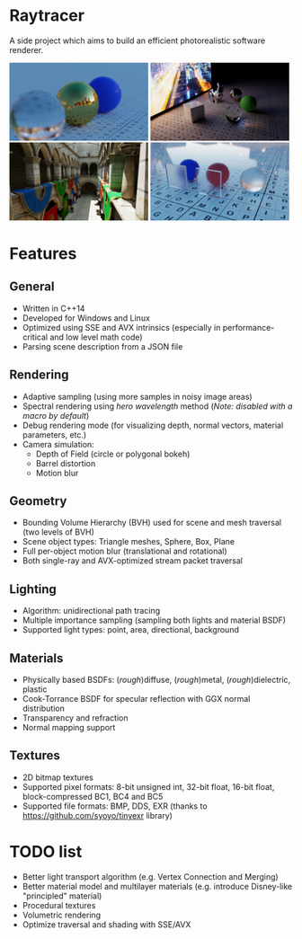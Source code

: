 # Raytracer
A side project which aims to build an efficient photorealistic software renderer.

<p float="left">
    <img width="49%" src="https://raw.githubusercontent.com/Witek902/Raytracer/master/Gallery/1.jpg">
    <img width="49%" src="https://raw.githubusercontent.com/Witek902/Raytracer/master/Gallery/2.jpg">
    <img width="49%" src="https://raw.githubusercontent.com/Witek902/Raytracer/master/Gallery/sponza.jpg">
    <img width="49%" src="https://raw.githubusercontent.com/Witek902/Raytracer/master/Gallery/rough_glass.jpg">
</p>

Features
========

General
---------

* Written in C++14
* Developed for Windows and Linux
* Optimized using SSE and AVX intrinsics (especially in performance-critical and low level math code)
* Parsing scene description from a JSON file

Rendering
---------

* Adaptive sampling (using more samples in noisy image areas)
* Spectral rendering using _hero wavelength_ method (_Note: disabled with a macro by default_)
* Debug rendering mode (for visualizing depth, normal vectors, material parameters, etc.)
* Camera simulation:
  * Depth of Field (circle or polygonal bokeh)
  * Barrel distortion
  * Motion blur
  
Geometry
--------

* Bounding Volume Hierarchy (BVH) used for scene and mesh traversal (two levels of BVH)
* Scene object types: Triangle meshes, Sphere, Box, Plane
* Full per-object motion blur (translational and rotational)
* Both single-ray and AVX-optimized stream packet traversal

Lighting
--------
* Algorithm: unidirectional path tracing
* Multiple importance sampling (sampling both lights and material BSDF)
* Supported light types: point, area, directional, background

Materials
---------

* Physically based BSDFs: (_rough_)diffuse, (_rough_)metal, (_rough_)dielectric, plastic
* Cook-Torrance BSDF for specular reflection with GGX normal distribution
* Transparency and refraction
* Normal mapping support

Textures
--------

* 2D bitmap textures
* Supported pixel formats: 8-bit unsigned int, 32-bit float, 16-bit float, block-compressed BC1, BC4 and BC5
* Supported file formats: BMP, DDS, EXR (thanks to https://github.com/syoyo/tinyexr library)


TODO list
=========

* Better light transport algorithm (e.g. Vertex Connection and Merging)
* Better material model and multilayer materials (e.g. introduce Disney-like "principled" material)
* Procedural textures
* Volumetric rendering
* Optimize traversal and shading with SSE/AVX
